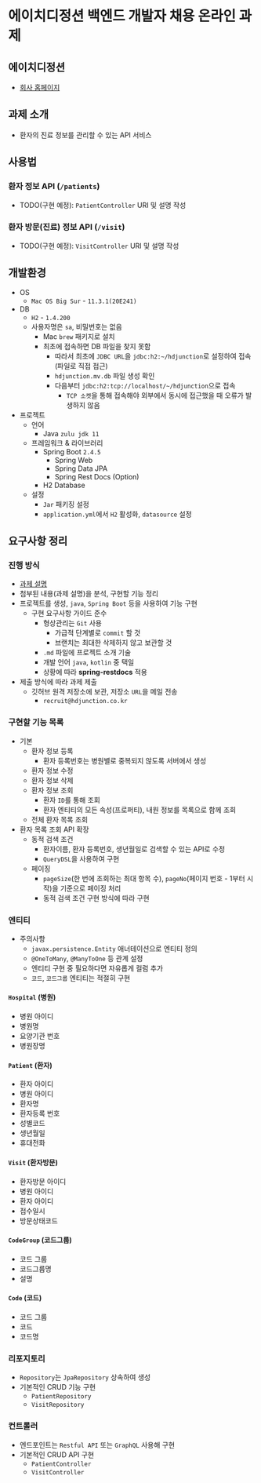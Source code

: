 # 에이치디정션 백엔드 개발자 채용 온라인 과제

## 에이치디정션
* [회사 홈페이지](https://www.hdjunction.co.kr/)

## 과제 소개
* 환자의 진료 정보를 관리할 수 있는 API 서비스

## 사용법

### 환자 정보 API (`/patients`)
* TODO(구현 예정): `PatientController` URI 및 설명 작성

### 환자 방문(진료) 정보 API (`/visit`)
* TODO(구현 예정): `VisitController` URI 및 설명 작성

## 개발환경
* OS
  * `Mac OS Big Sur` - `11.3.1(20E241)`
* DB
  * `H2` - `1.4.200`
  * 사용자명은 `sa`, 비밀번호는 없음
    * Mac `brew` 패키지로 설치
    * 최초에 접속하면 DB 파일을 찾지 못함
      * 따라서 최초에 `JDBC URL`을 `jdbc:h2:~/hdjunction`로 설정하여 접속 (파일로 직접 접근)
      * `hdjunction.mv.db` 파일 생성 확인
      * 다음부터 `jdbc:h2:tcp://localhost/~/hdjunction`으로 접속
        * `TCP 소켓`을 통해 접속해야 외부에서 동시에 접근했을 때 오류가 발생하지 않음
* 프로젝트
  * 언어
    * Java `zulu jdk 11`
  * 프레임워크 & 라이브러리
    * Spring Boot `2.4.5`
      * Spring Web
      * Spring Data JPA
      * Spring Rest Docs (Option)
    * H2 Database
  * 설정
    * `Jar` 패키징 설정
    * `application.yml`에서 `H2` 활성화, `datasource` 설정

## 요구사항 정리

### 진행 방식
* [과제 설명](https://www.notion.so/2b1b494f9ad140668438f26c1de5379f)
* 첨부된 내용(과제 설명)을 분석, 구현할 기능 정리
* 프로젝트를 생성, `java`, `Spring Boot` 등을 사용하여 기능 구현
  * 구현 요구사항 가이드 준수
    * 형상관리는 `Git` 사용
      * 가급적 단계별로 `commit` 할 것
      * 브랜치는 최대한 삭제하지 않고 보관할 것
    * `.md` 파일에 프로젝트 소개 기술
    * 개발 언어 `java`, `kotlin` 중 택일
    * 상황에 따라 **spring-restdocs** 적용
* 제출 방식에 따라 과제 제출
  * 깃허브 원격 저장소에 보관, 저장소 `URL`을 메일 전송
    * `recruit@hdjunction.co.kr`

### 구현할 기능 목록
* 기본
  * 환자 정보 등록
    * 환자 등록번호는 병원별로 중복되지 않도록 서버에서 생성
  * 환자 정보 수정
  * 환자 정보 삭제
  * 환자 정보 조회
    * 환자 `ID`를 통해 조회
    * 환자 엔티티의 모든 속성(프로퍼티), 내원 정보를 목록으로 함께 조회
  * 전체 환자 목록 조회
* 환자 목록 조회 API 확장
  * 동적 검색 조건
    * 환자이름, 환자 등록번호, 생년월일로 검색할 수 있는 API로 수정
    * `QueryDSL`을 사용하여 구현
  * 페이징
    * `pageSize`(한 번에 조회하는 최대 항목 수), `pageNo`(페이지 번호 - 1부터 시작)을 기준으로 페이징 처리
    * 동적 검색 조건 구현 방식에 따라 구현

### 엔티티
* 주의사항
  * `javax.persistence.Entity` 애너테이션으로 엔티티 정의
  * `@OneToMany`, `@ManyToOne` 등 관계 설정
  * 엔티티 구현 중 필요하다면 자유롭게 컬럼 추가
  * `코드`, `코드그룹` 엔티티는 적절히 구현
    
#### `Hospital` (병원)
* 병원 아이디
* 병원명
* 요양기관 번호
* 병원장명

#### `Patient` (환자)
* 환자 아이디
* 병원 아이디
* 환자명
* 환자등록 번호
* 성별코드
* 생년월일
* 휴대전화

#### `Visit` (환자방문)
* 환자방문 아이디
* 병원 아이디
* 환자 아이디
* 접수일시
* 방문상태코드

#### `CodeGroup` (코드그룹)
* 코드 그룹
* 코드그룹명
* 설명

#### `Code` (코드)
* 코드 그룹
* 코드
* 코드명

### 리포지토리
* `Repository`는 `JpaRepository` 상속하여 생성
* 기본적인 CRUD 기능 구현
  * `PatientRepository`
  * `VisitRepository`
    
### 컨트롤러
* 엔드포인트는 `Restful API` 또는 `GraphQL` 사용해 구현
* 기본적인 CRUD API 구현
  * `PatientController`
  * `VisitController`
